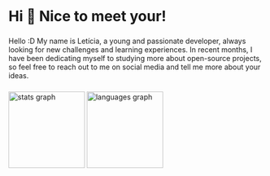 <br clear="both">

<h1 align="left">Hi 👋 Nice to meet your!</h1>

###

<p align="left">Hello :D My name is Letícia, a young and passionate developer, always looking for new challenges and learning experiences. In recent months, I have been dedicating myself to studying more about open-source projects, so feel free to reach out to me on social media and tell me more about your ideas.</p>

###

<div align="left">
  <img src="https://github-readme-stats.vercel.app/api?username=letsaguiar&hide_title=false&hide_rank=false&show_icons=true&include_all_commits=true&count_private=true&disable_animations=false&theme=dracula&locale=en&hide_border=false" height="150" alt="stats graph"  />
  <img src="https://github-readme-stats.vercel.app/api/top-langs?username=letsaguiar&locale=en&hide_title=false&layout=compact&card_width=320&langs_count=5&theme=dracula&hide_border=false" height="150" alt="languages graph"  />
</div>
